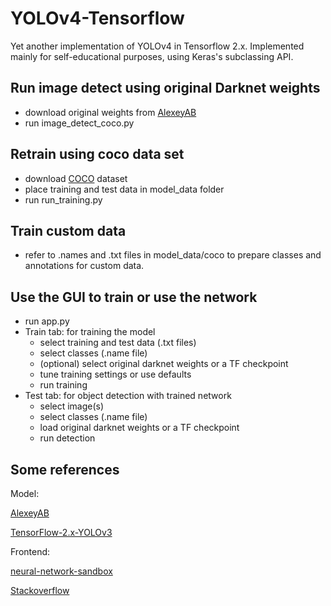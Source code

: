# YOLOv4-Tensorflow

Yet another implementation of YOLOv4 in Tensorflow 2.x. Implemented mainly for self-educational purposes, using Keras's subclassing API.

## Run image detect using original Darknet weights

- download original weights from [AlexeyAB](https://github.com/AlexeyAB/darknet/releases/download/darknet_yolo_v3_optimal/yolov4.weights)
- run image_detect_coco.py

## Retrain using coco data set

- download [COCO](https://cocodataset.org/#home) dataset
- place training and test data in model_data folder
- run run_training.py

## Train custom data

- refer to .names and .txt files in model_data/coco to prepare classes and annotations for custom data.

## Use the GUI to train or use the network

- run app.py
- Train tab: for training the model
  - select training and test data (.txt files)
  - select classes (.name file)
  - (optional) select original darknet weights or a TF checkpoint
  - tune training settings or use defaults
  - run training
- Test tab: for object detection with trained network
  - select image(s)
  - select classes (.name file)
  - load original darknet weights or a TF checkpoint
  - run detection

## Some references

Model:

[AlexeyAB](https://github.com/AlexeyAB/darknet)

[TensorFlow-2.x-YOLOv3](https://github.com/pythonlessons/TensorFlow-2.x-YOLOv3)

Frontend:

[neural-network-sandbox](https://github.com/seanwu1105/neural-network-sandbox)

[Stackoverflow](https://stackoverflow.com/questions/48425316/how-to-create-pyqt-properties-dynamically/48432653#48432653)


